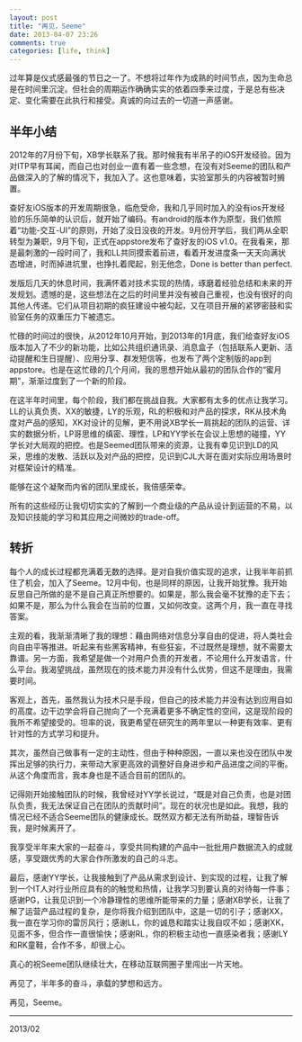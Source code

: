 ```yaml
---
layout: post
title: "再见，Seeme"
date: 2013-04-07 23:26
comments: true
categories: [life, think]
---
```

过年算是仪式感最强的节日之一了。不想将过年作为成熟的时间节点，因为生命总是在时间里沉淀。但社会的周期运作确确实实的依着四季来过度，于是总有些决定、变化需要在此执行和接受。真诚的向过去的一切道一声感谢。

半年小结
---
2012年的7月份下旬，XB学长联系了我。那时候我有半吊子的iOS开发经验。因为对ITP早有耳闻，而自己也对创业一直有着一些念想，在没有对Seeme的团队和产品做深入的了解的情况下，我加入了。这也意味着，实验室那头的内容被暂时搁置。

查好友iOS版本的开发周期很急，临危受命，我和几乎同时加入的没有ios开发经验的乐乐简单的认识后，就开始了编码。有android的版本作为原型，我们依照着“功能-交互-UI”的原则，开始了没日没夜的开发。9月份开学后，我们两从全职转型为兼职，9月下旬，正式在appstore发布了查好友的iOS v1.0。在我看来，那是最刺激的一段时间了，我和LL共同摸索着前进，看着开发进度条一天天向满状态增进，时而掉进坑里，也挣扎着爬起，别无他念，Done is better than perfect.

发版后几天的休息时间，我满怀着对技术实现的热情，琢磨着经验总结和未来的开发规划。遗憾的是，这些想法在之后的时间里并没有被自己重视，也没有很好的向其他人传递。它们从项目初期的疯狂建设中被勾起，又在项目开展的紧锣密鼓和实验室任务的双重压力下被遗忘。

忙碌的时间过的很快，从2012年10月开始，到2013年的1月底，我们给查好友iOS版本加入了不少的新功能，比如公共组织通讯录、消息盒子（包括联系人更新、活动提醒和生日提醒）、应用分享、群发短信等，也发布了两个定制版的app到appstore。也是在这忙碌的几个月间，我的思想开始从最初的团队合作的“蜜月期”，渐渐过度到了一个新的阶段。

在这半年时间里，每个阶段，我们都在挑战自我。大家都有太多的优点让我学习。LL的认真负责、XX的敏捷，LY的乐观，RL的积极和对产品的探求，RK从技术角度对产品的感知，XK对设计的见解，更不用说XB学长一肩挑起的团队的运营、详实的数据分析，LP哥思维的缜密、理性，LP和YY学长在会议上思想的碰撞，YY学长对大局观的把控。也是Seemed团队带来的资源，让我有幸见识到LD的风采，思维的发散、活跃以及对产品的把控，见识到CJL大哥在面对实际应用场景时对框架设计的精准。

能够在这个凝聚而内省的团队里成长，我倍感荣幸。

所有的这些经历让我切切实实的了解到一个商业级的产品从设计到运营的不易，以及知识技能的学习和其应用之间微妙的trade-off。

转折
---
每个人的成长过程都充满着无数的选择。是对自我价值实现的追求，让我半年前抓住了机会，加入了Seeme。12月中旬，也是同样的原因，让我开始犹豫。我开始反思自己所做的是不是自己真正所想要的。如果是，那么我会毫不犹豫的走下去；如果不是，那么为什么我会在当前的位置，又如何改变。这两个月，我一直在寻找答案。

主观的看，我渐渐清晰了我的理想：藉由网络对信息分享自由的促进，将人类社会向自由平等推进。听起来有些黑客精神，有些狂妄，不过既然是理想，就不需要太靠谱。另一方面，我希望是做一个对用户负责的开发者，不论用什么开发语言，什么平台。我渴望挑战，虽然现在的技术能力并没有什么优势，但这不是理由，我需要时间。

客观上，首先，虽然我认为技术只是手段，但自己的技术能力并没有达到应用自如的高度。边干边学会将自己抛向了一个充满着更多不确定性的空间，这是现阶段的我所不希望接受的。坦率的说，我更希望在研究生的两年里以一种更有效率、更有针对性的方式学习和提升。

其次，虽然自己做事有一定的主动性，但由于种种原因，一直以来也没在团队中发挥出足够的执行力，来带动大家更高效的调整好自身进步和产品进度之间的平衡。从这个角度而言，我本身也是不适合目前的团队的。

记得刚开始接触团队的时候，我曾经对YY学长说过，“既是对自己负责，也是对团队负责，我无法保证自己在团队的贡献时间”。现在的状况也是如此。我想，我的情况已经不适合Seeme团队的健康成长。既然双方都无法有所助益，理智告诉我，是时候离开了。     

我享受半年来大家的一起奋斗，享受共同构建的产品中一批批用户数据流入的成就感，享受跟优秀的大家合作所激发的自己的斗志。

最后，感谢YY学长，让我接触到了产品从需求到设计、到实现的过程，让我了解到一个IT人对行业所应具有的的触觉和热情，让我学习到要认真的对待每一件事；感谢PG，让我见识到一个冷静理性的思维所能带来的力量；感谢XB学长，让我了解了运营产品过程的复杂，是你将我介绍到团队中，这是一切的引子；感谢XX，我一直在学习你的雷厉风行；感谢LL，你的诚恳和踏实让我自叹不如；感谢XK，见面不多，但合作一直很愉快；感谢RL，你的积极主动也一直感染者我；感谢LY和RK童鞋，合作不多，却很上心。

真心的祝Seeme团队继续壮大，在移动互联网圈子里闯出一片天地。

再见了，半年多的奋斗，承载的梦想和远方。

再见，Seeme。

---

2013/02